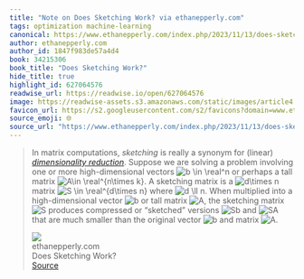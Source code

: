 ```yaml
---
title: "Note on Does Sketching Work? via ethanepperly.com"
tags: optimization machine-learning
canonical: https://www.ethanepperly.com/index.php/2023/11/13/does-sketching-work/
author: ethanepperly.com
author_id: 1847f983de57a4d4
book: 34215306
book_title: "Does Sketching Work?"
hide_title: true
highlight_id: 627064576
readwise_url: https://readwise.io/open/627064576
image: https://readwise-assets.s3.amazonaws.com/static/images/article4.6bc1851654a0.png
favicon_url: https://s2.googleusercontent.com/s2/favicons?domain=www.ethanepperly.com
source_emoji: 🌐
source_url: "https://www.ethanepperly.com/index.php/2023/11/13/does-sketching-work/#:~:text=In%20matrix%20computations%2C,%22Rendered%20by%20QuickLaTeX.com%22%29."
---
```


> In matrix computations, *sketching* is really a synonym for (linear) *[dimensionality reduction](https://en.wikipedia.org/wiki/Dimensionality_reduction)*. Suppose we are solving a problem involving one or more high-dimensional vectors ![b \in \real^n](https://www.ethanepperly.com/wp-content/ql-cache/quicklatex.com-ddb0539706f0e19f796b7f6effe98b00_l3.svg "Rendered by QuickLaTeX.com") or perhaps a tall matrix ![A\in \real^{n\times k}](https://www.ethanepperly.com/wp-content/ql-cache/quicklatex.com-164e9b7d7f19950cd0af6c10ffec883a_l3.svg "Rendered by QuickLaTeX.com"). A sketching matrix is a ![d\times n](https://www.ethanepperly.com/wp-content/ql-cache/quicklatex.com-b118eb48a0f3a3bb7ac8f8d265c0300d_l3.svg "Rendered by QuickLaTeX.com") matrix ![S \in \real^{d\times n}](https://www.ethanepperly.com/wp-content/ql-cache/quicklatex.com-7c537b1753cb56097f1a93564131f2c8_l3.svg "Rendered by QuickLaTeX.com") where ![d \ll n](https://www.ethanepperly.com/wp-content/ql-cache/quicklatex.com-c286cd7fc453e1c54f958fe49b446cd6_l3.svg "Rendered by QuickLaTeX.com"). When multiplied into a high-dimensional vector ![b](https://www.ethanepperly.com/wp-content/ql-cache/quicklatex.com-d367db15ab96b6ada10e49a8d354cecd_l3.svg "Rendered by QuickLaTeX.com") or tall matrix ![A](https://www.ethanepperly.com/wp-content/ql-cache/quicklatex.com-8708737a8414b150504a4f35aea0898b_l3.svg "Rendered by QuickLaTeX.com"), the sketching matrix ![S](https://www.ethanepperly.com/wp-content/ql-cache/quicklatex.com-746e044a46e88a23a46735cdae2195d9_l3.svg "Rendered by QuickLaTeX.com") produces compressed or “sketched” versions ![Sb](https://www.ethanepperly.com/wp-content/ql-cache/quicklatex.com-12adc2c2275d8a42ada5ba20c13d51ed_l3.svg "Rendered by QuickLaTeX.com") and ![SA](https://www.ethanepperly.com/wp-content/ql-cache/quicklatex.com-94db86e986520e0ef12f57bb77d8e8e9_l3.svg "Rendered by QuickLaTeX.com") that are much smaller than the original vector ![b](https://www.ethanepperly.com/wp-content/ql-cache/quicklatex.com-d367db15ab96b6ada10e49a8d354cecd_l3.svg "Rendered by QuickLaTeX.com") and matrix ![A](https://www.ethanepperly.com/wp-content/ql-cache/quicklatex.com-8708737a8414b150504a4f35aea0898b_l3.svg "Rendered by QuickLaTeX.com").
> <div class="quoteback-footer"><div class="quoteback-avatar"><img class="mini-favicon" src="https://s2.googleusercontent.com/s2/favicons?domain=www.ethanepperly.com"></div><div class="quoteback-metadata"><div class="metadata-inner"><span style="display:none">FROM:</span><div aria-label="ethanepperly.com" class="quoteback-author"> ethanepperly.com</div><div aria-label="Does Sketching Work?" class="quoteback-title"> Does Sketching Work?</div></div></div><div class="quoteback-backlink"><a target="_blank" aria-label="go to the full text of this quotation" rel="noopener" href="https://www.ethanepperly.com/index.php/2023/11/13/does-sketching-work/#:~:text=In%20matrix%20computations%2C,%22Rendered%20by%20QuickLaTeX.com%22%29." class="quoteback-arrow"> Source</a></div></div>